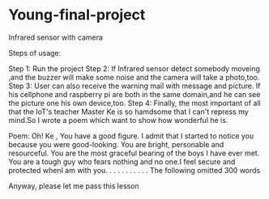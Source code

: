 # Young-final-project
Infrared sensor with camera

Steps of usage:

Step 1:
  Run the project
Step 2:
  If Infrared sensor detect somebody moveing ,and the buzzer will make some noise and the camera will take a photo,too.
Step 3:
  User can also receive the warning mail with message and picture. If his cellphone and raspberry pi are both in the same domain,and he can see the picture one his own device,too.
Step 4:
  Finally, the most important of all that the IoT's teacher Master Ke is so hamdsome that I can't repress my mind.So I wrote a poem which want to show how wonderful he is.
  
  Poem:
  Oh! Ke , You have a good figure.
  I admit that I started to notice you because you were good-looking.
  You are bright, personable and resourceful.
  You are the most graceful bearing of the boys I have ever met.
  You are a tough guy who fears nothing and no one.I feel secure and protected whenI am with you.
  .
  .
  .
  .
  .
  .
  .
  .
  .
  .
  The following omitted 300 words
  
  Anyway, please let me pass this lesson
 
  
